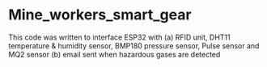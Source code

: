 # Mine_workers_smart_gear
This code was written to interface ESP32 with (a) RFID unit, DHT11 temperature &amp; humidity sensor, BMP180 pressure sensor, Pulse sensor and  MQ2 sensor (b) email sent when hazardous gases are detected
